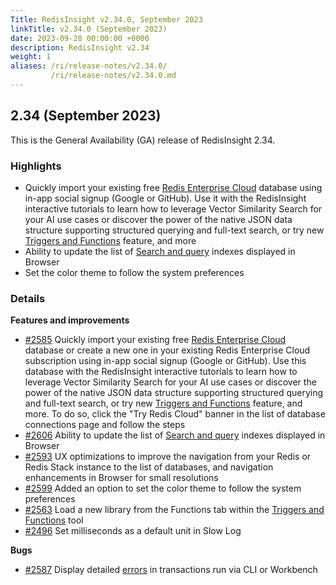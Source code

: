 ```yaml
---
Title: RedisInsight v2.34.0, September 2023
linkTitle: v2.34.0 (September 2023)
date: 2023-09-28 00:00:00 +0000
description: RedisInsight v2.34
weight: 1
aliases: /ri/release-notes/v2.34.0/
         /ri/release-notes/v2.34.0.md
---
```

## 2.34 (September 2023)
This is the General Availability (GA) release of RedisInsight 2.34.

### Highlights
- Quickly import your existing free [Redis Enterprise Cloud](https://redis.com/comparisons/oss-vs-enterprise/?utm_source=redisinsight&utm_medium=rel_notes&utm_campaign=2_34) database using in-app social signup (Google or GitHub). Use it with the RedisInsight interactive tutorials to learn how to leverage Vector Similarity Search for your AI use cases or discover the power of the native JSON data structure supporting structured querying and full-text search, or try new [Triggers and Functions](https://redis.com/blog/introducing-triggers-and-functions/?utm_source=redisinsight&utm_medium=rel_notes&utm_campaign=2_34) feature, and more 
- Ability to update the list of [Search and query](https://redis.io/docs/interact/search-and-query/?utm_source=redisinsight&utm_medium=main&utm_campaign=main) indexes displayed in Browser
- Set the color theme to follow the system preferences
 
### Details
 
**Features and improvements** 
- [#2585](https://github.com/RedisInsight/RedisInsight/pull/2585) Quickly import your existing free [Redis Enterprise Cloud](https://redis.com/comparisons/oss-vs-enterprise/?utm_source=redisinsight&utm_medium=rel_notes&utm_campaign=2_34) database or create a new one in your existing Redis Enterprise Cloud subscription using in-app social signup (Google or GitHub). Use this database with the RedisInsight interactive tutorials to learn how to leverage Vector Similarity Search for your AI use cases or discover the power of the native JSON data structure supporting structured querying and full-text search, or try new [Triggers and Functions](https://redis.com/blog/introducing-triggers-and-functions/?utm_source=redisinsight&utm_medium=rel_notes&utm_campaign=2_34) feature, and more. To do so, click the "Try Redis Cloud" banner in the list of database connections page and follow the steps
- [#2606](https://github.com/RedisInsight/RedisInsight/pull/2606) Ability to update the list of [Search and query](https://redis.io/docs/interact/search-and-query/?utm_source=redisinsight&utm_medium=main&utm_campaign=main) indexes displayed in Browser
- [#2593](https://github.com/RedisInsight/RedisInsight/pull/2593) UX optimizations to improve the navigation from your Redis or Redis Stack instance to the list of databases, and navigation enhancements in Browser for small resolutions
- [#2599](https://github.com/RedisInsight/RedisInsight/pull/2599) Added an option to set the color theme to follow the system preferences
- [#2563](https://github.com/RedisInsight/RedisInsight/pull/2563) Load a new library from the Functions tab within the [Triggers and Functions](https://redis.com/blog/introducing-triggers-and-functions/?utm_source=redisinsight&utm_medium=main&utm_campaign=main) tool
- [#2496](https://github.com/RedisInsight/RedisInsight/pull/2496) Set milliseconds as a default unit in Slow Log

**Bugs**
- [#2587](https://github.com/RedisInsight/RedisInsight/pull/2587) Display detailed [errors](https://github.com/RedisInsight/RedisInsight/issues/2562) in transactions run via CLI or Workbench
